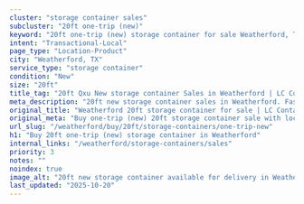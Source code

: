 ```yaml
---
cluster: "storage container sales"
subcluster: "20ft one-trip (new)"
keyword: "20ft one-trip (new) storage container for sale Weatherford, TX"
intent: "Transactional-Local"
page_type: "Location-Product"
city: "Weatherford, TX"
service_type: "storage container"
condition: "New"
size: "20ft"
title_tag: "20ft Qxu New storage container Sales in Weatherford | LC Container"
meta_description: "20ft new storage container sales in Weatherford. Fast delivery, competitive pricing. Serving storage containers area. Quote ID: Z6B. Call (214) 524-4168 for your free quote today."
original_title: "Weatherford 20ft storage container for sale | LC Container"
original_meta: "Buy one-trip (new) 20ft storage container sale with local delivery in Weatherford, TX. LC Container — local Since 2003. Request a fast quote today."
url_slug: "/weatherford/buy/20ft/storage-containers/one-trip-new"
h1: "Buy 20ft one-trip (new) storage container in Weatherford"
internal_links: "/weatherford/storage-containers/sales"
priority: 3
notes: ""
noindex: true
image_alt: "20ft new storage container available for delivery in Weatherford"
last_updated: "2025-10-20"
---
```


<!-- TODO: Add unique city/inventory copy, images, and internal links here. -->
